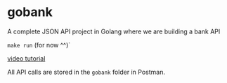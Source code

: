 # gobank

A complete JSON API project in Golang where we are building a bank API

`make run` (for now ^^)`

[video tutorial](https://www.youtube.com/playlist?list=PL0xRBLFXXsP6nudFDqMXzrvQCZrxSOm-2)

All API calls are stored in the `gobank` folder in Postman.
